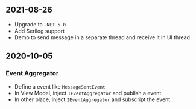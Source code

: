 
## 2021-08-26
- Upgrade to `.NET 5.0`
- Add Serilog support
- Demo to send message in a separate thread and receive it in UI thread

## 2020-10-05
### Event Aggregator
- Define a event like `MessageSentEvent`
- In View Model, inject `IEventAggregator` and publish a event
- In other place, inject `IEventAggregator` and subscript the event